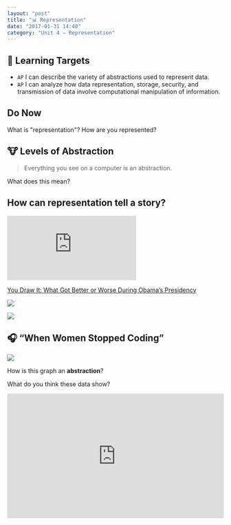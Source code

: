 ```yaml
---
layout: "post"
title: "📊 Representation"
date: "2017-01-31 14:40"
category: "Unit 4 – Representation"
---
```


## 🎯 Learning Targets
- `AP` I can describe the variety of abstractions used to represent data.
- `AP` I can analyze how data representation, storage, security, and transmission of data involve computational manipulation of information.

## Do Now
What is "representation"?
How are you represented?

## 🐮 Levels of Abstraction

> Everything you see on a computer is an abstraction.

What does this mean?

## How can representation tell a story?

<iframe src='http://polygraph.cool/films/embed.html' frameborder='0'></iframe>

[You Draw It: What Got Better or Worse During Obama’s Presidency](https://www.nytimes.com/interactive/2017/01/15/us/politics/you-draw-obama-legacy.html?login=email&rref=collection/byline/larry-buchanan&action=click&contentCollection=undefined&region=stream&module=stream_unit&version=latest&contentPlacement=4&pgtype=collection)

![](http://payload204.cargocollective.com/1/1/56745/6386378/vennn_1370.jpg)

![](http://timleong.com/Infographics-1/Superheroes-and-Primary-Colors)


## 🎧 “When Women Stopped Coding”
![]({{site.baseurl}}/images/womenMajors.png)

How is this graph an **abstraction**?

What do you think these data show?

<iframe src="https://www.npr.org/player/embed/356944145/357036571" width="100%" height="290" frameborder="0" scrolling="no" title="NPR embedded audio player"></iframe>
